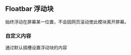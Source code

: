 <div class="demo-header">
<p class="overviewicon">
  <span class="wapi-container-floatbar"/>
</p>

## Floatbar 浮动块

<nova-uxlink widget-name="Floatbar"></nova-uxlink>

始终浮动在屏幕某一位置，不会因网页滚动使此模块离开屏幕。
</div>

### 自定义内容

通过默认插槽设置浮动块的内容

<nova-demo-view link="floatbar/custom-floatbar-item"></nova-demo-view>

<br>
